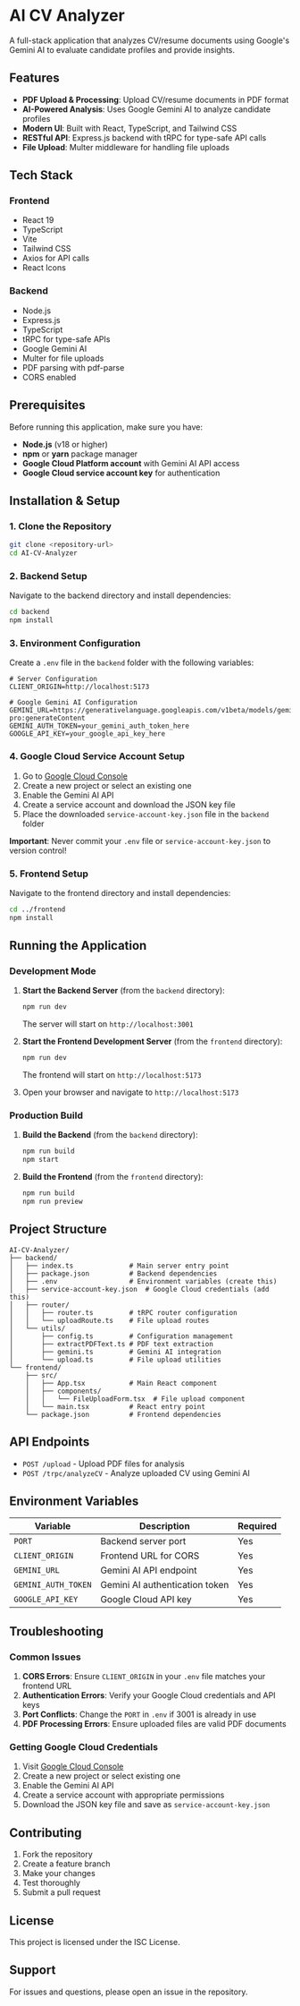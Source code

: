 # AI CV Analyzer

A full-stack application that analyzes CV/resume documents using Google's Gemini AI to evaluate candidate profiles and provide insights.

## Features

- **PDF Upload & Processing**: Upload CV/resume documents in PDF format
- **AI-Powered Analysis**: Uses Google Gemini AI to analyze candidate profiles
- **Modern UI**: Built with React, TypeScript, and Tailwind CSS
- **RESTful API**: Express.js backend with tRPC for type-safe API calls
- **File Upload**: Multer middleware for handling file uploads

## Tech Stack

### Frontend

- React 19
- TypeScript
- Vite
- Tailwind CSS
- Axios for API calls
- React Icons

### Backend

- Node.js
- Express.js
- TypeScript
- tRPC for type-safe APIs
- Google Gemini AI
- Multer for file uploads
- PDF parsing with pdf-parse
- CORS enabled

## Prerequisites

Before running this application, make sure you have:

- **Node.js** (v18 or higher)
- **npm** or **yarn** package manager
- **Google Cloud Platform account** with Gemini AI API access
- **Google Cloud service account key** for authentication

## Installation & Setup

### 1. Clone the Repository

```bash
git clone <repository-url>
cd AI-CV-Analyzer
```

### 2. Backend Setup

Navigate to the backend directory and install dependencies:

```bash
cd backend
npm install
```

### 3. Environment Configuration

Create a `.env` file in the `backend` folder with the following variables:

```env
# Server Configuration
CLIENT_ORIGIN=http://localhost:5173

# Google Gemini AI Configuration
GEMINI_URL=https://generativelanguage.googleapis.com/v1beta/models/gemini-pro:generateContent
GEMINI_AUTH_TOKEN=your_gemini_auth_token_here
GOOGLE_API_KEY=your_google_api_key_here
```

### 4. Google Cloud Service Account Setup

1. Go to [Google Cloud Console](https://console.cloud.google.com/)
2. Create a new project or select an existing one
3. Enable the Gemini AI API
4. Create a service account and download the JSON key file
5. Place the downloaded `service-account-key.json` file in the `backend` folder

**Important**: Never commit your `.env` file or `service-account-key.json` to version control!

### 5. Frontend Setup

Navigate to the frontend directory and install dependencies:

```bash
cd ../frontend
npm install
```

## Running the Application

### Development Mode

1. **Start the Backend Server** (from the `backend` directory):

   ```bash
   npm run dev
   ```

   The server will start on `http://localhost:3001`

2. **Start the Frontend Development Server** (from the `frontend` directory):

   ```bash
   npm run dev
   ```

   The frontend will start on `http://localhost:5173`

3. Open your browser and navigate to `http://localhost:5173`

### Production Build

1. **Build the Backend** (from the `backend` directory):

   ```bash
   npm run build
   npm start
   ```

2. **Build the Frontend** (from the `frontend` directory):
   ```bash
   npm run build
   npm run preview
   ```

## Project Structure

```
AI-CV-Analyzer/
├── backend/
│   ├── index.ts              # Main server entry point
│   ├── package.json          # Backend dependencies
│   ├── .env                  # Environment variables (create this)
│   ├── service-account-key.json  # Google Cloud credentials (add this)
│   ├── router/
│   │   ├── router.ts         # tRPC router configuration
│   │   └── uploadRoute.ts    # File upload routes
│   └── utils/
│       ├── config.ts         # Configuration management
│       ├── extractPDFText.ts # PDF text extraction
│       ├── gemini.ts         # Gemini AI integration
│       └── upload.ts         # File upload utilities
└── frontend/
    ├── src/
    │   ├── App.tsx           # Main React component
    │   ├── components/
    │   │   └── FileUploadForm.tsx  # File upload component
    │   └── main.tsx          # React entry point
    └── package.json          # Frontend dependencies
```

## API Endpoints

- `POST /upload` - Upload PDF files for analysis
- `POST /trpc/analyzeCV` - Analyze uploaded CV using Gemini AI

## Environment Variables

| Variable            | Description                    | Required |
| ------------------- | ------------------------------ | -------- |
| `PORT`              | Backend server port            | Yes      |
| `CLIENT_ORIGIN`     | Frontend URL for CORS          | Yes      |
| `GEMINI_URL`        | Gemini AI API endpoint         | Yes      |
| `GEMINI_AUTH_TOKEN` | Gemini AI authentication token | Yes      |
| `GOOGLE_API_KEY`    | Google Cloud API key           | Yes      |

## Troubleshooting

### Common Issues

1. **CORS Errors**: Ensure `CLIENT_ORIGIN` in your `.env` file matches your frontend URL
2. **Authentication Errors**: Verify your Google Cloud credentials and API keys
3. **Port Conflicts**: Change the `PORT` in `.env` if 3001 is already in use
4. **PDF Processing Errors**: Ensure uploaded files are valid PDF documents

### Getting Google Cloud Credentials

1. Visit [Google Cloud Console](https://console.cloud.google.com/)
2. Create a new project or select existing one
3. Enable the Gemini AI API
4. Create a service account with appropriate permissions
5. Download the JSON key file and save as `service-account-key.json`

## Contributing

1. Fork the repository
2. Create a feature branch
3. Make your changes
4. Test thoroughly
5. Submit a pull request

## License

This project is licensed under the ISC License.

## Support

For issues and questions, please open an issue in the repository.
